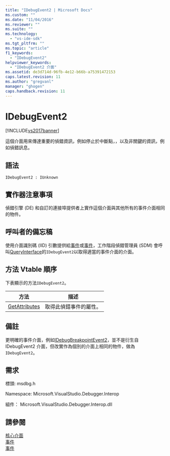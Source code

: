 ```yaml
---
title: "IDebugEvent2 | Microsoft Docs"
ms.custom: ""
ms.date: "11/04/2016"
ms.reviewer: ""
ms.suite: ""
ms.technology: 
  - "vs-ide-sdk"
ms.tgt_pltfrm: ""
ms.topic: "article"
f1_keywords: 
  - "IDebugEvent2"
helpviewer_keywords: 
  - "IDebugEvent2 介面"
ms.assetid: de3d714d-96fb-4e12-b66b-a75391472153
caps.latest.revision: 11
ms.author: "gregvanl"
manager: "ghogen"
caps.handback.revision: 11
---
```

# IDebugEvent2
[!INCLUDE[vs2017banner](../../../code-quality/includes/vs2017banner.md)]

這個介面用來傳達重要的偵錯資訊，例如停止於中斷點，，以及非關鍵的資訊，例如偵錯訊息。  
  
## 語法  
  
```  
IDebugEvent2 : IUnknown  
```  
  
## 實作器注意事項  
 偵錯引擎 \(DE\) 和自訂的連接埠提供者上實作這個介面與其他所有的事件介面相同的物件。  
  
## 呼叫者的備忘稿  
 使用介面識別碼 \(IID\) 引數提供給[事件](../../../extensibility/debugger/reference/idebugeventcallback2-event.md)或[事件](../../../extensibility/debugger/reference/idebugportevents2-event.md)，工作階段偵錯管理員 \(SDM\) 會呼叫[QueryInterface](/visual-cpp/atl/queryinterface)的`IDebugEvent2`以取得適當的事件介面的介面。  
  
## 方法 Vtable 順序  
 下表顯示的方法`IDebugEvent2`。  
  
|方法|描述|  
|--------|--------|  
|[GetAttributes](../../../extensibility/debugger/reference/idebugevent2-getattributes.md)|取得此偵錯事件的屬性。|  
  
## 備註  
 更明確的事件介面，例如[IDebugBreakpointEvent2](../../../extensibility/debugger/reference/idebugbreakpointevent2.md)，並不是衍生自 IDebugEvent2 介面，但改實作為個別的介面上相同的物件，做為`IDebugEvent2`。  
  
## 需求  
 標頭: msdbg.h  
  
 Namespace: Microsoft.VisualStudio.Debugger.Interop  
  
 組件： Microsoft.VisualStudio.Debugger.Interop.dll  
  
## 請參閱  
 [核心介面](../../../extensibility/debugger/reference/core-interfaces.md)   
 [事件](../../../extensibility/debugger/reference/idebugportevents2-event.md)   
 [事件](../../../extensibility/debugger/reference/idebugeventcallback2-event.md)